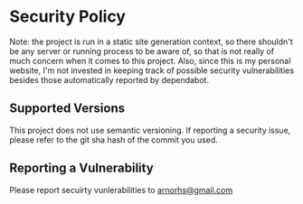 # Security Policy

Note: the project is run in a static site generation context, so there shouldn't be any server or running process to be aware of, so that is not really
of much concern when it comes to this project. Also, since this is my personal website, I'm not invested in keeping track of possible security 
vulnerabilities besides those automatically reported by dependabot.

## Supported Versions

This project does not use semantic versioning. If reporting a security issue, please refer to the git sha hash of the commit you used.

## Reporting a Vulnerability

Please report secuirty vunlerabilities to arnorhs@gmail.com
